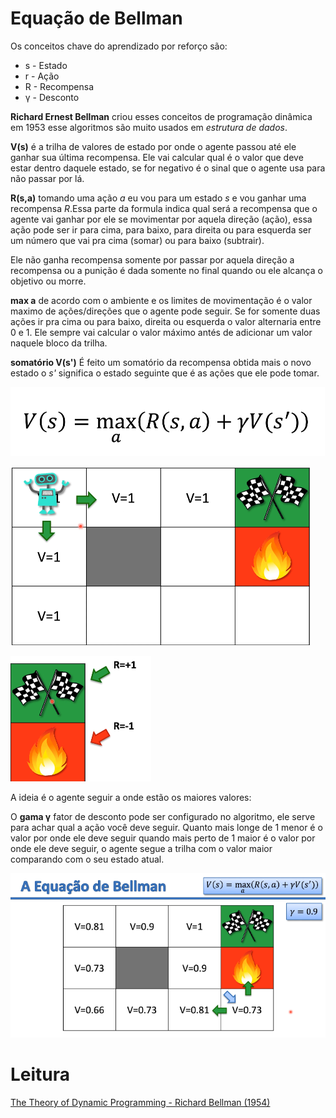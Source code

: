 # Equação de Bellman 

Os conceitos chave do aprendizado por reforço são:

- s - Estado
- r - Ação
- R - Recompensa
- γ - Desconto

**Richard Ernest Bellman** criou esses conceitos de programação dinâmica em 1953
esse algoritmos são muito usados em *estrutura de dados*.



**V(s)** é a trilha de valores de estado por onde o agente passou até ele ganhar sua última recompensa. Ele vai calcular qual é o valor que deve estar dentro daquele estado, se for negativo é o sinal que o agente usa para não passar por lá.

**R(s,a)** tomando uma ação *a* eu vou para um estado *s* e vou ganhar uma recompensa *R*.Essa parte da formula indica qual será a recompensa que o agente
vai ganhar por ele se movimentar por aquela direção (ação), essa ação pode ser ir
para cima, para baixo, para direita ou para esquerda ser um número que vai pra cima (somar) ou para baixo (subtrair). 

Ele não ganha recompensa somente por passar por aquela direção a recompensa ou
a punição é dada somente no final quando ou ele alcança o objetivo ou morre.

**max a** de acordo com o ambiente e os limites de movimentação é o valor maximo de ações/direções que o agente pode seguir. Se for somente duas ações ir pra cima
ou para baixo, direita ou esquerda o valor alternaria entre 0 e 1. Ele sempre
vai calcular o valor máximo antés de adicionar um valor naquele bloco da trilha.

**somatório V(s')** É feito um somatório da recompensa obtida mais o novo estado 
o *s'* significa o estado seguinte que é as ações que ele pode tomar.

![alt text](../imagens/AprendizadoPorReforco/bellman.png)

![alt text](../imagens/AprendizadoPorReforco/probl-bellman.png)

![alt text](../imagens/AprendizadoPorReforco/bellman-ex1.png)


A ideia é o agente seguir a onde estão os maiores valores:

O **gama γ** fator de desconto pode ser configurado no algoritmo, ele serve para achar qual a ação você deve seguir. Quanto mais longe de 1 menor é o valor por 
onde ele deve seguir quando mais perto de 1 maior é o valor por onde ele deve seguir, o agente segue a trilha com o valor maior comparando com o seu estado atual.

![alt text](../imagens/AprendizadoPorReforco/solved-bellman.png)


# Leitura

[The Theory of Dynamic Programming - Richard Bellman (1954)](https://www.rand.org/content/dam/rand/pubs/papers/2008/P550.pdf)